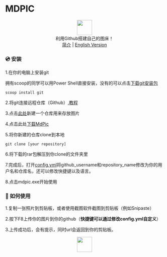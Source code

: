 # MDPIC
<p align="center" class="has-mb-6">
<img class="not-gallery-item" height="48" src="https://i.loli.net/2019/12/14/L3ZzHyqvshx9c2o.png">
<br> 利用Github搭建自己的图床！
<br>
<a href="https://github.com/skycity233/MDPIC">简介</a> |
<a href="https://github.com/skycity233/MDPIC/blob/master/README_EN.md">English Version</a>
<br>
</p>

### :cd: 安装

1.在你的电脑上安装git

拥有scoop的同学可以用Power Shell直接安装，没有的可以点击[下载git安装包](https://git-scm.com/)

```shell
scoop install git
```

2.将git连接远程仓库（Github）,[教程](https://www.runoob.com/git/git-remote-repo.html)

3.点击[此处](https://github.com/new)新建一个仓库用来存放图片

4.点击此处[下载MdPic](https://github.com/skycity233/MDPIC/releases/download/v1.1/mdpic.rar)

5.将你新建的仓库clone到本地

```shell
git clone [your repository]
```

6.将下载的rar包解压到你clone的文件夹里

7.完成后，打开[config.yml](https://github.com/skycity233/MDPIC/blob/master/config.yml)将github_username和repository_name修改为你的用户名和仓库名，还可以修改快捷键以及语言。

8.点击mdpic.exe开始使用

### :gift: 如何使用

1.复制一张照片到剪贴板，或者使用截图软件截图到剪贴板（例如Snipaste）

2.按下F8上传你的图片到你的github（**快捷键可以通过修改config.yml自定义**）

3.上传成功后，会有提示，同时url会返回到你的剪贴板。

<p align="center"">
<img height="48" src="https://i.loli.net/2019/12/14/L3ZzHyqvshx9c2o.png">
</p>
